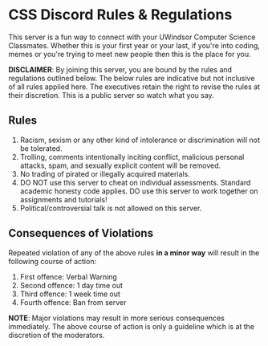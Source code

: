 # CSS Discord Rules & Regulations

This server is a fun way to connect with your UWindsor Computer Science Classmates. Whether this is your first year or your last, if you're into coding, memes or you're trying to meet new people then this is the place for you.

**DISCLAIMER**: By joining this server, you are bound by the rules and regulations outlined below. The below rules are indicative but not inclusive of all rules applied here. The executives retain the right to revise the rules at their discretion. This is a public server so watch what you say.

## Rules

1. Racism, sexism or any other kind of intolerance or discrimination will not be tolerated.
2. Trolling, comments intentionally inciting conflict, malicious personal attacks, spam, and sexually explicit content will be removed.
3. No trading of pirated or illegally acquired materials.
4. DO NOT use this server to cheat on individual assessments. Standard academic honesty code applies. DO use this server to work together on assignments and tutorials!
5. Political/controversial talk is not allowed on this server.

## Consequences of Violations

Repeated violation of any of the above rules **in a minor way** will result in the following course of action:

1. First offence: Verbal Warning
2. Second offence: 1 day time out
3. Third offence: 1 week time out
4. Fourth offence: Ban from server

**NOTE**: Major violations may result in more serious consequences immediately. The above course of action is only a guideline which is at the discretion of the moderators.
